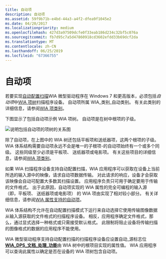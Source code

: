 ```yaml
---
title: 自动项
description: 自动项
ms.assetid: 59f9b71b-e4bd-44a3-a4f2-dfea9f1045e2
ms.date: 04/20/2017
ms.localizationpriority: medium
ms.openlocfilehash: 427d3a97509dcfe0f33eab186d234c32bf5c076a
ms.sourcegitcommit: fb7d95c7a5d47860918cd3602efdd33b69dcf2da
ms.translationtype: MT
ms.contentlocale: zh-CN
ms.lasthandoff: 06/25/2019
ms.locfileid: "67366755"
---
```

# <a name="auto-item"></a>自动项


若要实现[自动配置扫描](auto-configured-scanning.md)WIA 微型驱动程序在 Windows 7 和更高版本，必须包括*自动项*中[WIA 项树](wia-item-trees.md)扫描程序设备。 自动项所属 WIA\_类别\_自动类别。 有关此类别的详细信息，请参阅[WIA 项类别](wia-item-categories.md)。

下图显示了包括自动项示例 WIA 项树。 自动项是在树中根项的子级。

![说明包括自动项的项树的关系图](images/wia-feeder-tree5.png)

除了自动项，在上图中的 WIA 树还包括平板项和送纸器项，这两个根项的子级。 WIA 体系结构需要自动项永远不会是唯一的子根项-的自动项始终有一个或多个同级。 这些同级至少必须是平板项、 送纸器项或电影项。 有关这些项目的详细信息，请参阅[WIA 项类别](wia-item-categories.md)。

如果 WIA 扫描程序设备支持自动配置扫描，WIA 应用程序可以获取在设备上当前所选的输入源中的映像，请求自动项数据传输。 对此请求的响应，设备才会获取该映像会自动可配置大多数其扫描设置。 应用程序负责只可用于确定要用于传输的文件格式。 出于此原因，自动项实现的 WIA 属性的完全可编程的输入源 （即，平板项、 送纸器项或电影项） 的 WIA 项由实现了相对较小部分。 有关详细信息，请参阅[WIA 属性支持的自动项](wia-properties-supported-by-an-auto-item.md)。

WIA 体系结构不允许在自动配置扫描模式下运行来自动选择它使用传输图像数据从输入源获取的文件格式的扫描程序设备。 相反，应用程序确定文件格式，那么，通过显式选择一种格式或只需接受默认格式。 此限制将阻止设备将传输扫描的图像格式的数据的应用程序不能使用。

WIA 微型驱动程序支持自动配置扫描的扫描程序设备应设置自动\_源标志位[ **WIA\_DPS\_文档\_处理\_功能**](https://docs.microsoft.com/windows-hardware/drivers/image/wia-dps-document-handling-capabilities)由 WIA 树中的根项目实现的属性值。 WIA 应用程序可以查询此属性以确定是否在设备的 WIA 项树包含自动项。

 

 




